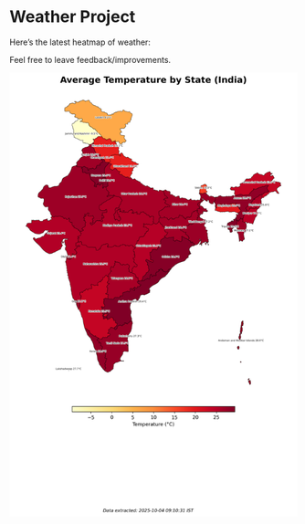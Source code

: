 # Weather Project

Here’s the latest heatmap of weather:

Feel free to leave feedback/improvements.

![India Heatmap](docs/assets/india_heatmap.png?v=E09731)

